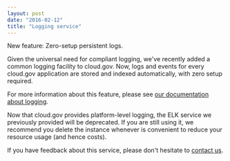 ```yaml
---
layout: post
date: "2016-02-12"
title: "Logging service"
---
```


New feature: Zero-setup persistent logs.
<!--more-->

Given the universal need for compliant logging, we've recently added a common logging facility to cloud.gov. Now, logs and events for every cloud.gov application are stored and indexed automatically, with zero setup required. 

For more information about this feature, please see [our documentation about logging](https://docs.cloud.gov/apps/logs/#historic-logs:6d6e87c8985e9c9e781f22ee066f5a45).

Now that cloud.gov provides platform-level logging, the ELK service we previously provided will be deprecated. If you are still using it, we recommend you delete the instance whenever is convenient to reduce your resource usage (and hence costs).

If you have feedback about this service, please don't hesitate to [contact us](mailto:cloud-gov-support@gsa.gov).
